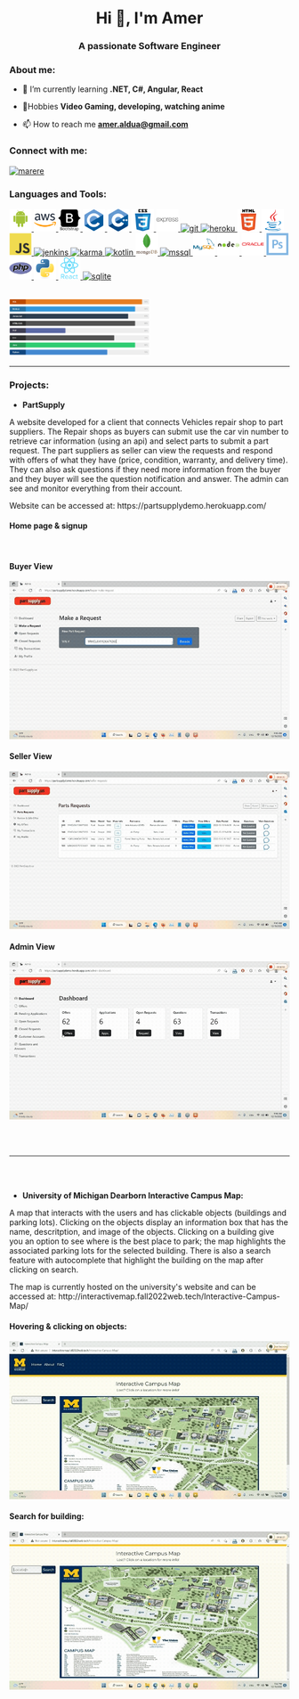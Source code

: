 



<h1 align="center">Hi 👋, I'm Amer</h1>
<h3 align="center">A passionate Software Engineer</h3>
<h3 align="left">About me:</h3>


- 🌱 I’m currently learning **.NET, C#, Angular, React**

- 🤝Hobbies **Video Gaming, developing, watching anime**

- 📫 How to reach me **amer.aldua@gmail.com**

<h3 align="left">Connect with me:</h3>
<p align="left">
<!--   <a href="https://codepen.io/mme" target="blank"><img align="center" src="https://raw.githubusercontent.com/rahuldkjain/github-profile-readme-generator/master/src/images/icons/Social/codepen.svg" alt="mme" height="30" width="40" /></a>
  <a href="https://dev.to/mme" target="blank"><img align="center" src="https://raw.githubusercontent.com/rahuldkjain/github-profile-readme-generator/master/src/images/icons/Social/devto.svg" alt="mme" height="30" width="40" /></a> -->
  <a href="https://linkedin.com/in/amer-alduays-547477234/" target="blank"><img align="center" src="https://raw.githubusercontent.com/rahuldkjain/github-profile-readme-generator/master/src/images/icons/Social/linked-in-alt.svg" alt="marere" height="30"
      width="40" /></a>
<!--   <a href="https://www.leetcode.com/mme" target="blank"><img align="center" src="https://raw.githubusercontent.com/rahuldkjain/github-profile-readme-generator/master/src/images/icons/Social/leet-code.svg" alt="mme" height="30" width="40" /></a> -->
</p>

<h3 align="left">Languages and Tools:</h3>
<p align="left"> <a href="https://developer.android.com" target="_blank" rel="noreferrer"> <img src="https://raw.githubusercontent.com/devicons/devicon/master/icons/android/android-original-wordmark.svg" alt="android" width="40" height="40" /> </a>
  <a href="https://aws.amazon.com" target="_blank" rel="noreferrer"> <img src="https://raw.githubusercontent.com/devicons/devicon/master/icons/amazonwebservices/amazonwebservices-original-wordmark.svg" alt="aws" width="40" height="40" /> </a> <a
    href="https://getbootstrap.com" target="_blank" rel="noreferrer"> <img src="https://raw.githubusercontent.com/devicons/devicon/master/icons/bootstrap/bootstrap-plain-wordmark.svg" alt="bootstrap" width="40" height="40" /> </a> <a
    href="https://www.cprogramming.com/" target="_blank" rel="noreferrer"> <img src="https://raw.githubusercontent.com/devicons/devicon/master/icons/c/c-original.svg" alt="c" width="40" height="40" /> </a> <a href="https://www.w3schools.com/cpp/"
    target="_blank" rel="noreferrer"> <img src="https://raw.githubusercontent.com/devicons/devicon/master/icons/cplusplus/cplusplus-original.svg" alt="cplusplus" width="40" height="40" /> </a> <a href="https://www.w3schools.com/css/" target="_blank"
    rel="noreferrer"> <img src="https://raw.githubusercontent.com/devicons/devicon/master/icons/css3/css3-original-wordmark.svg" alt="css3" width="40" height="40" /> </a> <a href="https://expressjs.com" target="_blank" rel="noreferrer"> <img
      src="https://raw.githubusercontent.com/devicons/devicon/master/icons/express/express-original-wordmark.svg" alt="express" width="40" height="40" /> </a> <a href="https://git-scm.com/" target="_blank" rel="noreferrer"> <img
      src="https://www.vectorlogo.zone/logos/git-scm/git-scm-icon.svg" alt="git" width="40" height="40" /> </a> <a href="https://heroku.com" target="_blank" rel="noreferrer"> <img src="https://www.vectorlogo.zone/logos/heroku/heroku-icon.svg"
      alt="heroku" width="40" height="40" /> </a> <a href="https://www.w3.org/html/" target="_blank" rel="noreferrer"> <img src="https://raw.githubusercontent.com/devicons/devicon/master/icons/html5/html5-original-wordmark.svg" alt="html5" width="40"
      height="40" /> </a> <a href="https://www.java.com" target="_blank" rel="noreferrer"> <img src="https://raw.githubusercontent.com/devicons/devicon/master/icons/java/java-original.svg" alt="java" width="40" height="40" /> </a> <a
    href="https://developer.mozilla.org/en-US/docs/Web/JavaScript" target="_blank" rel="noreferrer"> <img src="https://raw.githubusercontent.com/devicons/devicon/master/icons/javascript/javascript-original.svg" alt="javascript" width="40"
      height="40" /> </a> <a href="https://www.jenkins.io" target="_blank" rel="noreferrer"> <img src="https://www.vectorlogo.zone/logos/jenkins/jenkins-icon.svg" alt="jenkins" width="40" height="40" /> </a> <a
    href="https://karma-runner.github.io/latest/index.html" target="_blank" rel="noreferrer"> <img src="https://raw.githubusercontent.com/detain/svg-logos/780f25886640cef088af994181646db2f6b1a3f8/svg/karma.svg" alt="karma" width="40" height="40" />
  </a> <a href="https://kotlinlang.org" target="_blank" rel="noreferrer"> <img src="https://www.vectorlogo.zone/logos/kotlinlang/kotlinlang-icon.svg" alt="kotlin" width="40" height="40" /> </a> <a href="https://www.mongodb.com/" target="_blank"
    rel="noreferrer"> <img src="https://raw.githubusercontent.com/devicons/devicon/master/icons/mongodb/mongodb-original-wordmark.svg" alt="mongodb" width="40" height="40" /> </a> <a href="https://www.microsoft.com/en-us/sql-server" target="_blank"
    rel="noreferrer"> <img src="https://www.svgrepo.com/show/303229/microsoft-sql-server-logo.svg" alt="mssql" width="40" height="40" /> </a> <a href="https://www.mysql.com/" target="_blank" rel="noreferrer"> <img
      src="https://raw.githubusercontent.com/devicons/devicon/master/icons/mysql/mysql-original-wordmark.svg" alt="mysql" width="40" height="40" /> </a> <a href="https://nodejs.org" target="_blank" rel="noreferrer"> <img
      src="https://raw.githubusercontent.com/devicons/devicon/master/icons/nodejs/nodejs-original-wordmark.svg" alt="nodejs" width="40" height="40" /> </a> <a href="https://www.oracle.com/" target="_blank" rel="noreferrer"> <img
      src="https://raw.githubusercontent.com/devicons/devicon/master/icons/oracle/oracle-original.svg" alt="oracle" width="40" height="40" /> </a> <a href="https://www.photoshop.com/en" target="_blank" rel="noreferrer"> <img
      src="https://raw.githubusercontent.com/devicons/devicon/master/icons/photoshop/photoshop-line.svg" alt="photoshop" width="40" height="40" /> </a> <a href="https://www.php.net" target="_blank" rel="noreferrer"> <img
      src="https://raw.githubusercontent.com/devicons/devicon/master/icons/php/php-original.svg" alt="php" width="40" height="40" /> </a> <a href="https://www.python.org" target="_blank" rel="noreferrer"> <img
      src="https://raw.githubusercontent.com/devicons/devicon/master/icons/python/python-original.svg" alt="python" width="40" height="40" /> </a> <a href="https://reactjs.org/" target="_blank" rel="noreferrer"> <img
      src="https://raw.githubusercontent.com/devicons/devicon/master/icons/react/react-original-wordmark.svg" alt="react" width="40" height="40" /> </a> <a href="https://www.sqlite.org/" target="_blank" rel="noreferrer"> <img
      src="https://www.vectorlogo.zone/logos/sqlite/sqlite-icon.svg" alt="sqlite" width="40" height="40" /> </a> </p>




<br>

<img src="https://github.com/aaldu/partsup123/blob/main/skills.png" style="width: 50%;" alt="">

<hr>
<p> <h3 align="left">Projects:</h3> </p>

- **PartSupply**
<p>A website developed for a client that connects Vehicles repair shop to part suppliers. The Repair shops as buyers can submit use the car vin number to retrieve car information (using an api) and select parts to submit a part request. The part suppliers as seller can view the requests and respond with offers of what they have (price, condition, warranty, and delivery time). They can also ask questions if they need more information from the buyer and they buyer will see the question notification and answer. The admin can see and monitor everything from their account.</p>
Website can be accessed at: https://partsupplydemo.herokuapp.com/

<p> <h4 align="left">Home page & signup</h4> </p>
<a href="https://github.com/aaldu/partsup123/blob/main/homepage.gif"><img src="https://github.com/aaldu/partsup123/blob/main/homepage.gif" alt=""></a>
<p> <h4 align="left">Buyer View</h4> </p>
<a href="https://github.com/aaldu/partsup123/blob/main/homepage.gif"><img src="https://github.com/aaldu/partsup123/blob/main/buyer.gif" alt=""></a>
<p> <h4 align="left">Seller View</h4> </p>
<a href="https://github.com/aaldu/partsup123/blob/main/homepage.gif"><img src="https://github.com/aaldu/partsup123/blob/main/seller.gif" alt=""></a>
<p> <h4 align="left">Admin View</h4> </p>
<a href="https://github.com/aaldu/partsup123/blob/main/homepage.gif"><img src="https://github.com/aaldu/partsup123/blob/main/admin.gif" alt=""></a>

<br><br><hr><br><br>

- **University of Michigan Dearborn Interactive Campus Map:**
<p>A map that interacts with the users and has clickable objects (buildings and parking lots). Clicking on the objects display an information box that has the name, descritption, and image of the objects. Clicking on a building give you an option to see where is the best place to park; the map highlights the associated parking lots for the selected building. There is also a search feature with autocomplete that highlight the building on the map after clicking on search.</p>
The map is currently hosted on the university's website and can be accessed at: http://interactivemap.fall2022web.tech/Interactive-Campus-Map/

<p> <h4 align="left">Hovering & clicking on objects:</h4> </p>
<a href="https://github.com/aaldu/umdmap12/blob/main/hover.gif"><img src="https://github.com/aaldu/umdmap12/blob/main/hover.gif" alt=""></a>
<p> <h4 align="left">Search for building:</h4> </p>
<a href="https://github.com/aaldu/umdmap12/blob/main/search.gif"><img src="https://github.com/aaldu/umdmap12/blob/main/search.gif" alt=""></a>





<!-- <p><img align="left" src="https://github-readme-stats.vercel.app/api/top-langs?username=maerea&show_icons=true&locale=en&layout=compact" alt="maerea" /></p> -->










<!--
**aaldu/aaldu** is a ✨ _special_ ✨ repository because its `README.md` (this file) appears on your GitHub profile.

Here are some ideas to get you started:

- 🔭 I’m currently working on ...
- 🌱 I’m currently learning ...
- 👯 I’m looking to collaborate on ...
- 🤔 I’m looking for help with ...
- 💬 Ask me about ...
- 📫 How to reach me: ...
- 😄 Pronouns: ...
- ⚡ Fun fact: ...
-->
